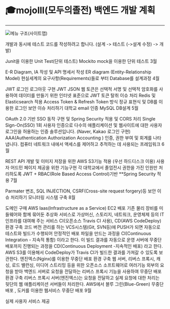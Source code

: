 # 🎓mojolll(모두의졸전) 백엔드 개발 계획

---

![메뉴 구조(사이트맵)](https://user-images.githubusercontent.com/110734817/223634922-7e4ed6c2-5fe5-40a8-bb8a-841ff7d71696.png)

개발과 동시에 테스트 코드를 작성하려고 합니다. (설계 -> 테스트 (->설계 수정) -> 개발)

Junit을 이용한 Unit Test(단위 테스트)
Mockito mock을 이용한 단위 테스트
3월

E-R Diagram, IA 작성 및 API 명세서 작성
ER diagram (Entity-Relationship Model) 현실세계의 요구사항(Requirements)들로 부터 Database를 설계과정
4월

JWT 로그인 로그아웃 구현
JWT JSON 웹 토큰은 선택적 서명 및 선택적 암호화를 사용하여 데이터를 만들기 위한 인터넷 표준으로 JWT 토큰 탈취 이슈 처리
Redis 및 Elasticsearch 적용
Access Token & Refresh Token 방식
정규 표현식 및 DB를 이용한 로그인 보안 이슈 처리하기
대학교 email 인증
MySQL DB설계
5월

OAuth 2.0 기반 SSO 동작 구현 및 Spring Security 적용 및 CORS 처리
Single Sign-On(SSO) 1회 사용자 인증으로 다수의 애플리케이션 및 웹사이트에 대한 사용자 로그인을 허용하는 인증 솔루션입니다. (Naver, Kakao 로그인 구현)
AAA(Authentication Authorization Accounting ) 인증, 권한 부여 및 회계를 나타냅니다. 컴퓨터 네트워크 내에서 액세스를 제어하고 추적하는 데 사용되는 프레임워크
6월

REST API 개발 및 이미지 저장을 위한 AWS S3기능 적용 (우선 하드디스크 이용)
사용자 어드민 페이지 제공을 위한 기능구현
각 대학교에서 졸업전시 권한을 가진 인원만 처리하도록 JWT + RBAC(Role Based Access Control)기반 **Spring Security 적용
7월

Parmater 변조, SQL INJECTION, CSRF(Cross-site request forgery)등 보안 이슈 처리하기
모니터링 시스템 구축
8월

도메인 구매
AWS Iaas(Infrastructure as a Service) EC2 배포
기존 물리 장비를 미들웨어와 함께 묶어둔 추상화 서비스로 가상머신, 스토리지, 네트워크, 운영체제 등의 IT인프라를 대여해 주는 서비스
CI(오픈소스 Travis CI 사용), CD(AWS CodeDeploy) 환경 구축
코드 버전 관리를 하는 VCS시스템(Git, SVN등)에 PUSH가 되면 자동으로 테스트와 빌드가 수행되어 안정적인 배포 파일을 만드는 과정을 CI(Continuous Integration - 지속적 통함) 이라고 한다. 이 빌드 결과를 자동으로 운영 서버에 무중단 배포까지 진행되는 과정을 CD(Continuous Deployment -지속적인 배포) 라고 한다. AWS S3를 이용해서 CodeDeploy가 Travis CI가 빌드한 결과를 가져갈 수 있도록 보관한다.
엔진엑스(Nginx)를 이용한 무중단 배포 환경 구축
웹 서버, 리버스 프록시, 캐싱, 로드 밸런싱, 미디어 스트리밍 등을 위한 오픈소스 소프트웨어로 여러기능 외부의 요청을 받아 백엔드 서버로 요청을 전달하는 리버스 프록시 기능을 사용하여 무중단 배포 환경 구축
리버스 프록시 서버(엔진엑스)는 요청을 전달하고 실제 요청에 대한 처리는 뒷단의 웹 애플리케이션 서버들이 처리한다.
AWS에서 블루 그린(Blue-Green) 무중단 배포 , 도커를 이용한 웹서비스 무중단 배포
9월

실제 사용자 서비스 제공
